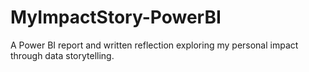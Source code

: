 # MyImpactStory-PowerBI
A Power BI report and written reflection exploring my personal impact through data storytelling.
